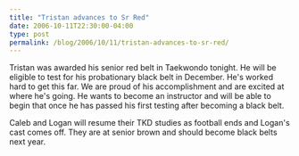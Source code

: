 ```yaml
---
title: "Tristan advances to Sr Red"
date: 2006-10-11T22:30:00-04:00
type: post
permalink: /blog/2006/10/11/tristan-advances-to-sr-red/
---
```

Tristan was awarded his senior red belt in Taekwondo tonight. He will be eligible to test for his probationary black belt in December. He's worked hard to get this far. We are proud of his accomplishment and are excited at where he's going. He wants to become an instructor and will be able to begin that once he has passed his first testing after becoming a black belt.

Caleb and Logan will resume their TKD studies as football ends and Logan's cast comes off. They are at senior brown and should become black belts next year.
